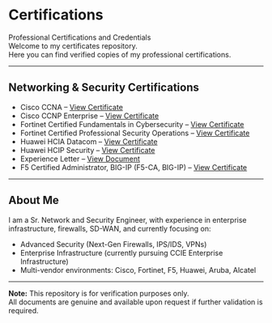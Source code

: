 # Certifications  
Professional Certifications and Credentials  
Welcome to my certificates repository.  
Here you can find verified copies of my professional certifications.  

---

## Networking & Security Certifications  

- Cisco CCNA – [View Certificate](<./Cisco Certified Network Associate certificate.pdf>)  
- Cisco CCNP Enterprise – [View Certificate](<./Cisco Certified Network Professional Enterprise certificate.pdf>)  
- Fortinet Certified Fundamentals in Cybersecurity – [View Certificate](<./Fortinet Certified Fundamentals in Cybersecurity.pdf>)  
- Fortinet Certified Professional Security Operations – [View Certificate](<./Fortinet Certified Professional Security Operations.pdf>)  
- Huawei HCIA Datacom – [View Certificate](<./Hani Hussein HCIA Datacom.pdf>)  
- Huawei HCIP Security – [View Certificate](<./HCIP Security.pdf>)  
- Experience Letter – [View Document](<./Experiance Letter.pdf>)  
- F5 Certified Administrator, BIG-IP (F5-CA, BIG-IP) – [View Certificate](./F5%20Certified%20Administrator%2C%20BIG-IP%20(F5-CA%2C%20BIG-IP).pdf)



---

## About Me  
I am a Sr. Network and Security Engineer, with experience in enterprise infrastructure, firewalls, SD-WAN, and currently focusing on:  

- Advanced Security (Next-Gen Firewalls, IPS/IDS, VPNs)  
- Enterprise Infrastructure (currently pursuing CCIE Enterprise Infrastructure)
- Multi-vendor environments: Cisco, Fortinet, F5, Huawei, Aruba, Alcatel  

---

**Note:** This repository is for verification purposes only.  
All documents are genuine and available upon request if further validation is required.  
